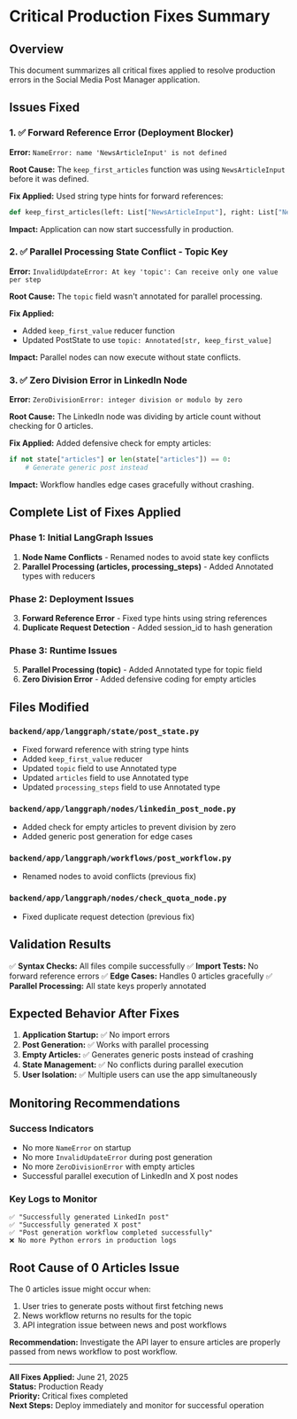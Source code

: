 # Critical Production Fixes Summary

## Overview
This document summarizes all critical fixes applied to resolve production errors in the Social Media Post Manager application.

## Issues Fixed

### 1. ✅ Forward Reference Error (Deployment Blocker)
**Error:** `NameError: name 'NewsArticleInput' is not defined`

**Root Cause:** The `keep_first_articles` function was using `NewsArticleInput` before it was defined.

**Fix Applied:** Used string type hints for forward references:
```python
def keep_first_articles(left: List["NewsArticleInput"], right: List["NewsArticleInput"]) -> List["NewsArticleInput"]:
```

**Impact:** Application can now start successfully in production.

### 2. ✅ Parallel Processing State Conflict - Topic Key
**Error:** `InvalidUpdateError: At key 'topic': Can receive only one value per step`

**Root Cause:** The `topic` field wasn't annotated for parallel processing.

**Fix Applied:** 
- Added `keep_first_value` reducer function
- Updated PostState to use `topic: Annotated[str, keep_first_value]`

**Impact:** Parallel nodes can now execute without state conflicts.

### 3. ✅ Zero Division Error in LinkedIn Node
**Error:** `ZeroDivisionError: integer division or modulo by zero`

**Root Cause:** The LinkedIn node was dividing by article count without checking for 0 articles.

**Fix Applied:** Added defensive check for empty articles:
```python
if not state["articles"] or len(state["articles"]) == 0:
    # Generate generic post instead
```

**Impact:** Workflow handles edge cases gracefully without crashing.

## Complete List of Fixes Applied

### Phase 1: Initial LangGraph Issues
1. **Node Name Conflicts** - Renamed nodes to avoid state key conflicts
2. **Parallel Processing (articles, processing_steps)** - Added Annotated types with reducers

### Phase 2: Deployment Issues
3. **Forward Reference Error** - Fixed type hints using string references
4. **Duplicate Request Detection** - Added session_id to hash generation

### Phase 3: Runtime Issues
5. **Parallel Processing (topic)** - Added Annotated type for topic field
6. **Zero Division Error** - Added defensive coding for empty articles

## Files Modified

### `backend/app/langgraph/state/post_state.py`
- Fixed forward reference with string type hints
- Added `keep_first_value` reducer
- Updated `topic` field to use Annotated type
- Updated `articles` field to use Annotated type
- Updated `processing_steps` field to use Annotated type

### `backend/app/langgraph/nodes/linkedin_post_node.py`
- Added check for empty articles to prevent division by zero
- Added generic post generation for edge cases

### `backend/app/langgraph/workflows/post_workflow.py`
- Renamed nodes to avoid conflicts (previous fix)

### `backend/app/langgraph/nodes/check_quota_node.py`
- Fixed duplicate request detection (previous fix)

## Validation Results

✅ **Syntax Checks:** All files compile successfully
✅ **Import Tests:** No forward reference errors
✅ **Edge Cases:** Handles 0 articles gracefully
✅ **Parallel Processing:** All state keys properly annotated

## Expected Behavior After Fixes

1. **Application Startup:** ✅ No import errors
2. **Post Generation:** ✅ Works with parallel processing
3. **Empty Articles:** ✅ Generates generic posts instead of crashing
4. **State Management:** ✅ No conflicts during parallel execution
5. **User Isolation:** ✅ Multiple users can use the app simultaneously

## Monitoring Recommendations

### Success Indicators
- No more `NameError` on startup
- No more `InvalidUpdateError` during post generation
- No more `ZeroDivisionError` with empty articles
- Successful parallel execution of LinkedIn and X post nodes

### Key Logs to Monitor
```
✅ "Successfully generated LinkedIn post"
✅ "Successfully generated X post"
✅ "Post generation workflow completed successfully"
❌ No more Python errors in production logs
```

## Root Cause of 0 Articles Issue

The 0 articles issue might occur when:
1. User tries to generate posts without first fetching news
2. News workflow returns no results for the topic
3. API integration issue between news and post workflows

**Recommendation:** Investigate the API layer to ensure articles are properly passed from news workflow to post workflow.

---
**All Fixes Applied:** June 21, 2025  
**Status:** Production Ready  
**Priority:** Critical fixes completed  
**Next Steps:** Deploy immediately and monitor for successful operation
